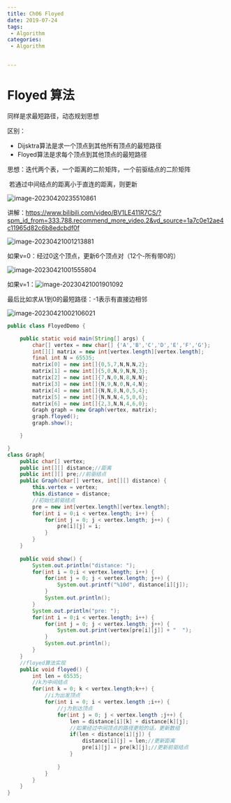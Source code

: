 ```yaml
---
title: Ch06 Floyed
date: 2019-07-24
tags:
 - Algorithm
categories:
 - Algorithm


---
```


# Floyed 算法

同样是求最短路径，动态规划思想

区别：

- Dijsktra算法是求一个顶点到其他所有顶点的最短路径
- Floyed算法是求每个顶点到其他顶点的最短路径

思想：迭代两个表，一个距离的二阶矩阵，一个前驱结点的二阶矩阵

​           若通过中间结点的距离小于直连的距离，则更新



![image-20230420235510861](https://markdown-1301334775.cos.eu-frankfurt.myqcloud.com/image-20230420235510861.png)

讲解：https://www.bilibili.com/video/BV1LE411R7CS/?spm_id_from=333.788.recommend_more_video.2&vd_source=1a7c0e12ae4c11965d82c6b8edcbdf0f

![image-20230421001213881](https://markdown-1301334775.cos.eu-frankfurt.myqcloud.com/image-20230421001213881.png)

如果v=0：经过0这个顶点，更新6个顶点对（12个-所有带0的）

![image-20230421001555804](https://markdown-1301334775.cos.eu-frankfurt.myqcloud.com/image-20230421001555804.png)

如果v=1：![image-20230421001901092](https://markdown-1301334775.cos.eu-frankfurt.myqcloud.com/image-20230421001901092.png)



最后比如求从1到0的最短路径：-1表示有直接边相邻

![image-20230421002106021](https://markdown-1301334775.cos.eu-frankfurt.myqcloud.com/image-20230421002106021.png)

```java
public class FloyedDemo {

	public static void main(String[] args) {
		char[] vertex = new char[] {'A','B','C','D','E','F','G'};
		int[][] matrix = new int[vertex.length][vertex.length];
		final int N = 65535;
		matrix[0] = new int[]{0,5,7,N,N,N,2};
		matrix[1] = new int[]{5,0,N,9,N,N,3};
		matrix[2] = new int[]{7,N,0,N,8,N,N};
		matrix[3] = new int[]{N,9,N,0,N,4,N};
		matrix[4] = new int[]{N,N,8,N,0,5,4};
		matrix[5] = new int[]{N,N,N,4,5,0,6};
		matrix[6] = new int[]{2,3,N,N,4,6,0};
		Graph graph = new Graph(vertex, matrix);
		graph.floyed();
		graph.show();

	}

}
class Graph{
	public char[] vertex;
	public int[][] distance;//距离
	public int[][] pre;//前驱结点
	public Graph(char[] vertex, int[][] distance) {
		this.vertex = vertex;
		this.distance = distance;
		//初始化前驱结点
		pre = new int[vertex.length][vertex.length];
		for(int i = 0;i < vertex.length; i++) {
			for(int j = 0; j < vertex.length; j++) {
				pre[i][j] = i;
			}
		}
	}
	
	public void show() {
		System.out.println("distance: ");
		for(int i = 0;i < vertex.length; i++) {
			for(int j = 0; j < vertex.length; j++) {
				System.out.printf("%10d", distance[i][j]);
			}
			System.out.println();
		}
		System.out.println("pre: ");
		for(int i = 0;i < vertex.length; i++) {
			for(int j = 0; j < vertex.length; j++) {
				System.out.print(vertex[pre[i][j]] + "  ");
			}
			System.out.println();
		}
	}
	//floyed算法实现
	public void floyed() {
		int len = 65535;
		//k为中间结点
		for(int k = 0; k < vertex.length;k++) {
			//i为出发顶点
			for(int i = 0; i < vertex.length ;i++) {
				//j为到达顶点
				for(int j = 0; j < vertex.length ;j++) {
					len = distance[i][k] + distance[k][j];
					//如果经过中间顶点的路径更短的话，更新数组
					if(len < distance[i][j]) {
						distance[i][j] = len;//更新距离
						pre[i][j] = pre[k][j];//更新前驱结点
					}
					
				}
			}
		}
	}
}

```



